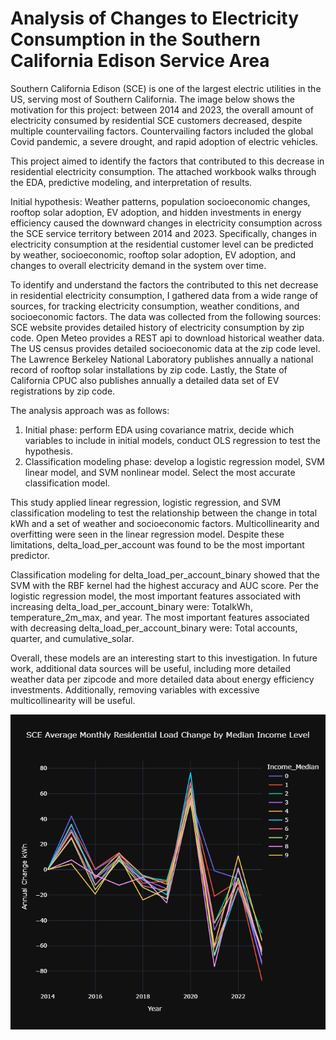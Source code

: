 # Analysis of Changes to Electricity Consumption in the Southern California Edison Service Area

Southern California Edison (SCE) is one of the largest electric utilities in the US, serving most of Southern California. The image below shows the motivation for this project: between 2014 and 2023, the overall amount of electricity consumed by residential SCE customers decreased, despite multiple countervailing factors. Countervailing factors included the global Covid pandemic, a severe drought, and rapid adoption of electric vehicles. 

This project aimed to identify the factors that contributed to this decrease in residential electricity consumption. The attached workbook walks through the EDA, predictive modeling, and interpretation of results.

Initial hypothesis: Weather patterns, population socioeconomic changes, rooftop solar adoption, EV adoption, and hidden investments in energy efficiency caused the downward changes in electricity consumption across the SCE service territory between 2014 and 2023. Specifically, changes in electricity consumption at the residential customer level can be predicted by weather, socioeconomic, rooftop solar adoption, EV adoption, and changes to overall electricity demand in the system over time.

To identify and understand the factors the contributed to this net decrease in residential electricity consumption, I gathered data from a wide range of sources, for tracking electricity consumption, weather conditions, and socioeconomic factors. The data was collected from the following sources: SCE website provides detailed history of electricity consumption by zip code. Open Meteo provides a REST api to download historical weather data. The US census provides detailed socioeconomic data at the zip code level. The Lawrence Berkeley National Laboratory publishes annually a national record of rooftop solar installations by zip code. Lastly, the State of California CPUC also publishes annually a detailed data set of EV registrations by zip code.

The analysis approach was as follows: 
1. Initial phase: perform EDA using covariance matrix, decide which variables to include in initial models, conduct OLS regression to test the hypothesis.
2. Classification modeling phase: develop a logistic regression model, SVM linear model, and SVM nonlinear model. Select the most accurate classification model.

This study applied linear regression, logistic regression, and SVM classification modeling to test the relationship between the change in total kWh and a set of weather and socioeconomic factors. Multicollinearity and overfitting were seen in the linear regression model. Despite these limitations, delta_load_per_account was found to be the most important predictor.

Classification modeling for delta_load_per_account_binary showed that the SVM with the RBF kernel had the highest accuracy and AUC score. Per the logistic regression model, the most important features associated with increasing delta_load_per_account_binary were: TotalkWh, temperature_2m_max, and year. The most important features associated with decreasing delta_load_per_account_binary were: Total accounts, quarter, and cumulative_solar.

Overall, these models are an interesting start to this investigation. In future work, additional data sources will be useful, including more detailed weather data per zipcode and more detailed data about energy efficiency investments. Additionally, removing variables with excessive multicollinearity will be useful.

![SCE Loads](sce_loads.png)
